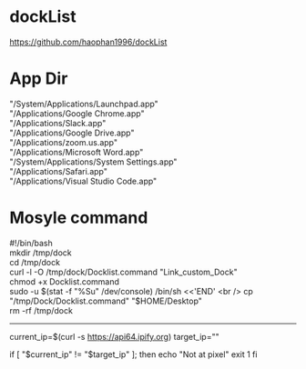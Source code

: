 # dockList
https://github.com/haophan1996/dockList

# App Dir
"/System/Applications/Launchpad.app" <br />
"/Applications/Google Chrome.app" <br />
"/Applications/Slack.app" <br />
"/Applications/Google Drive.app" <br />
"/Applications/zoom.us.app" <br />
"/Applications/Microsoft Word.app" <br />
"/System/Applications/System Settings.app" <br />
"/Applications/Safari.app" <br />
"/Applications/Visual Studio Code.app" <br />

# Mosyle command
#!/bin/bash <br />
mkdir /tmp/dock <br />
cd /tmp/dock <br />
curl -l -O /tmp/dock/Docklist.command  "Link_custom_Dock" <br />
chmod +x Docklist.command <br />
sudo -u $(stat -f "%Su" /dev/console) /bin/sh <<'END' <br />
cp "/tmp/Dock/Docklist.command" "$HOME/Desktop" <br />
rm -rf /tmp/dock <br />



-----

current_ip=$(curl -s https://api64.ipify.org)
target_ip=""

if [ "$current_ip" != "$target_ip" ]; then
    echo "Not at pixel"
    exit 1
fi
